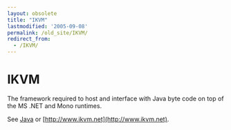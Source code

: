 ```yaml
---
layout: obsolete
title: "IKVM"
lastmodified: '2005-09-08'
permalink: /old_site/IKVM/
redirect_from:
  - /IKVM/
---
```


IKVM
====

The framework required to host and interface with Java byte code on top of the MS .NET and Mono runtimes.

See [Java]({{site.github.url}}/old_site/Java "Java") or [http://www.ikvm.net](http://www.ikvm.net).


